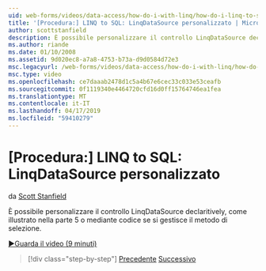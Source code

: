 ```yaml
---
uid: web-forms/videos/data-access/how-do-i-with-linq/how-do-i-linq-to-sql-custom-linqdatasource
title: '[Procedura:] LINQ to SQL: LinqDataSource personalizzato | Microsoft Docs'
author: scottstanfield
description: È possibile personalizzare il controllo LinqDataSource declaritively, come illustrato nella parte 5 o mediante codice se si gestisce il metodo di selezione.
ms.author: riande
ms.date: 01/10/2008
ms.assetid: 9d020ec8-a7a8-4753-b73a-d9d0584d72e3
msc.legacyurl: /web-forms/videos/data-access/how-do-i-with-linq/how-do-i-linq-to-sql-custom-linqdatasource
msc.type: video
ms.openlocfilehash: ce7daaab2478d1c5a4b67e6cec33c033e53ceafb
ms.sourcegitcommit: 0f1119340e4464720cfd16d0ff15764746ea1fea
ms.translationtype: MT
ms.contentlocale: it-IT
ms.lasthandoff: 04/17/2019
ms.locfileid: "59410279"
---
```

# <a name="how-do-i-linq-to-sql-custom-linqdatasource"></a>[Procedura:] LINQ to SQL: LinqDataSource personalizzato

da [Scott Stanfield](https://github.com/scottstanfield)

È possibile personalizzare il controllo LinqDataSource declaritively, come illustrato nella parte 5 o mediante codice se si gestisce il metodo di selezione.

[&#9654;Guarda il video (9 minuti)](https://channel9.msdn.com/Blogs/ASP-NET-Site-Videos/how-do-i-linq-to-sql-custom-linqdatasource)

> [!div class="step-by-step"]
> [Precedente](how-do-i-linq-to-sql-linqdatasource.md)
> [Successivo](how-do-i-linq-to-sql-using-stored-procedures.md)
